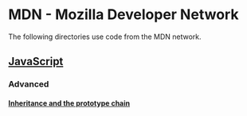 # MDN - Mozilla Developer Network
The following directories use code from the MDN network.
## <a href="https://developer.mozilla.org/en-US/docs/Web/JavaScript" target="_blank">JavaScript</a>
### Advanced
#### <a href="https://developer.mozilla.org/en-US/docs/Web/JavaScript/Inheritance_and_the_prototype_chain" target="_blank">Inheritance and the prototype chain</a>
